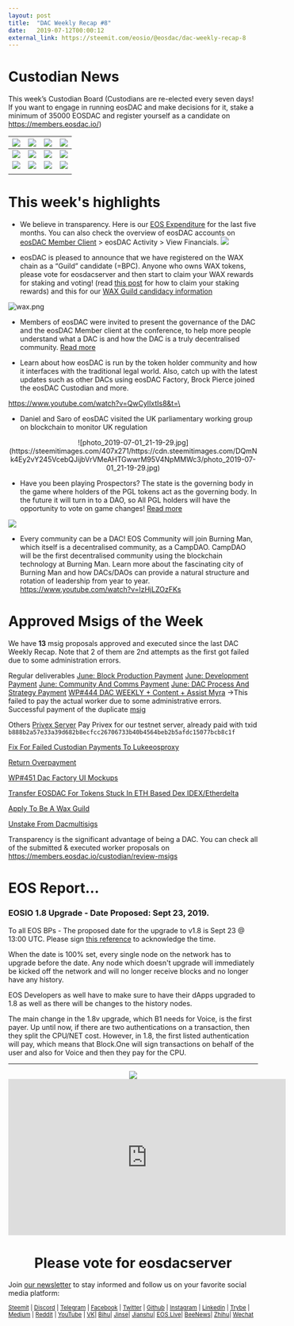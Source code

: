 ```yaml
---
layout: post
title:  "DAC Weekly Recap #8"
date:   2019-07-12T00:00:12
external_link: https://steemit.com/eosio/@eosdac/dac-weekly-recap-8
---
```

# Custodian News
This week’s Custodian Board (Custodians are re-elected every seven days! If you want to engage in running eosDAC and make decisions for it, stake a minimum of 35000 EOSDAC and register yourself as a candidate on https://members.eosdac.io/)


| [![](https://i.imgur.com/hTRYoRu.png)](https://members.eosdac.io/profile/angeljeffrey) | [![](https://i.imgur.com/tA2pgmQ.png)](https://members.eosdac.io/profile/brockpierce1) | [![](https://i.imgur.com/xq6yE5Z.png)](https://members.eosdac.io/profile/dallasjohnso) | [![](https://i.imgur.com/mB81ivl.png)](https://members.eosdac.io/profile/cream5eosdac) |
|----------------------------------------------------------------------------------------|:--------------------------------------------------------------------------------------:|---------------------------------------------------------------------------------------:|---------------------------------------------------------------------------------------|
| [![](https://i.imgur.com/BK709TN.png)](https://members.eosdac.io/profile/lukeeosproxy)                                                                        | [![](https://i.imgur.com/VEJoIOl.png)](https://members.eosdac.io/profile/spaceinvader)               |                                                                     [![](https://i.imgur.com/7NL6b94.png)](https://members.eosdac.io/profile/greentreesom)  | [![](https://i.imgur.com/4UQ7uRe.png)](https://members.eosdac.io/profile/soyoungkimsk)                                                                                   |
                                     [![](https://i.imgur.com/mJTH4UJ.png)](https://members.eosdac.io/profile/mryeateshere)                                        |                                                                             [![](https://i.imgur.com/lTFlntS.png)](https://members.eosdac.io/profile/khaleesiwang)  | [![](https://i.imgur.com/sUYhAh3.png)](https://members.eosdac.io/profile/eosdackorean)                                                                               |[![](https://i.imgur.com/KVxvdfY.png)](https://members.eosdac.io/profile/jbucksteiner)  
                                                                             |


# This week's highlights 

* We believe in transparency. Here is our [EOS Expenditure](https://steemit.com/eosio/@eosdac/eosdac-eos-expenditure-period-february-2019-june-2019) for the last five months. You can also check the overview of eosDAC accounts on [eosDAC Member Client](https://members.eosdac.io/) > eosDAC Activity > View Financials. 
![](https://cdn.steemitimages.com/DQmd6TNUwVYaE85fJTozsUiRjFjp2oBNE7ehbdvRq66yuEd/image.png)

* eosDAC is pleased to announce that we have registered on the WAX chain as a “Guild” candidate (=BPC). Anyone who owns WAX tokens, please vote for eosdacserver and then start to claim your WAX rewards for staking and voting! (read [this post](https://steemit.com/eosio/@eosdac/eosdac-is-supporting-the-wax-chain) for how to claim your staking rewards) and this for our [WAX Guild candidacy information](https://steemit.com/eosio/@eosdac/eosdac-wax-guild-candidacy-announcement)

![wax.png](https://cdn.steemitimages.com/DQmREJ2jdiEUnCvZYj8rYJWbAN4tndu58d6rQYWatJ5zsXG/wax.png)


* Members of eosDAC were invited to present the governance of the DAC and the eosDAC Member client at the conference, to help more people understand what a DAC is and how the DAC is a truly decentralised community. [Read more](https://steemit.com/eosio/@eosdac/promoting-the-eos-community-and-dacs-in-china-or-sanya-summit)

* Learn about how eosDAC is run by the token holder community and how it interfaces with the traditional legal world. Also, catch up with the latest updates such as other DACs using eosDAC Factory, Brock Pierce joined the eosDAC Custodian and more. 

https://www.youtube.com/watch?v=QwCylIxtIs8&t=\

* Daniel and Saro of eosDAC visited the UK parliamentary working group on blockchain to monitor UK regulation

<center>![photo_2019-07-01_21-19-29.jpg](https://steemitimages.com/407x271/https://cdn.steemitimages.com/DQmNk4Ey2vY245VcebQJijbVrVMeAHTGwwrM95V4NpMMWc3/photo_2019-07-01_21-19-29.jpg)</center>
 
* Have you been playing Prospectors? The state is the governing body in the game where holders of the PGL tokens act as the governing body. In the future it will turn in to a DAO, so All PGL holders will have the opportunity to vote on game changes! [Read more](https://decentium.org/illuminati.e/prospectors-5)

![](https://cdn.steemitimages.com/DQmVdFaaKcMRPtGxrbEemuvwCf6aimnL2qd5XXg55N2fDD8/image.png)


* Every community can be a DAC! EOS Community will join Burning Man, which itself is a decentralised community, as a CampDAO. CampDAO will be the first decentralised community using the blockchain technology at Burning Man. Learn more about the fascinating city of Burning Man and how DACs/DAOs can provide a natural structure and rotation of leadership from year to year. https://www.youtube.com/watch?v=lzHjLZOzFKs


# Approved Msigs of the Week
We have **13** msig proposals approved and executed since the last DAC Weekly Recap. Note that 2 of them are 2nd attempts as the first got failed due to some administration errors.

Regular deliverables
[June: Block Production Payment](https://bloks.io/transaction/BC79CDF2859A695B7474C0E62D4102A88F3C77A3B505B77074EF9C74C5945334)
[June: Development Payment](https://bloks.io/transaction/2EB562C7CCF91557429650CC6C27477063F53F08AA783F5119937EBEB06D8DD4)
[June: Community And Comms Payment](https://bloks.io/transaction/E004DDB446C0270E7FF34707AFC92F393C48ACC7A2E9A7CDFC3D2D52A0AD60A69)
[June: DAC Process And Strategy Payment](https://bloks.io/transaction/15EA225D514C26C31E643E8CE8F19996AE2C7C50813008953BCF13F41641A2B0)
[WP#444 DAC WEEKLY + Content + Assist Myra](https://bloks.io/transaction/C0F83D974E0FE7297E5FB4FAAFBF0A78A3178963822521B7B82BE7562E7BA414)
->This failed to pay the actual worker due to some administrative errors. Successful payment of the duplicate [msig](https://bloks.io/transaction/AA37D7A7E975A687CED2F9060CB180C21DE61E2EEE8BEA6F8D1CE64FB442D09A) 


Others
[Privex Server](
https://bloks.io/transaction/50752A309C0546AE3E2FF3879107434398A3B71D610DD67F5E679F42A4FC9E0C)
Pay Privex for our testnet server, already paid with txid `b888b2a57e33a39d682b8ecfcc26706733b40b4564beb2b5afdc15077bcb8c1f`

[Fix For Failed Custodian Payments To Lukeeosproxy](https://bloks.io/transaction/0A4A464677DD086799D823AC4ACEB9581F0D48916DCD3AAC534B2A6C0B0E2FC8)

[Return Overpayment](https://bloks.io/transaction/83099C086B44B368D320AFDD3638E450EDF0578DB37D6A7178C95CE6BF67419B)

[WP#451 Dac Factory UI Mockups](https://members.eosdac.io/profile/pramodeosdac)

[Transfer EOSDAC For Tokens Stuck In ETH Based Dex IDEX/Etherdelta](https://bloks.io/transaction/F526CE45BF140EA598210DF5412850F631CCCFB4A6E3CD7B6E4E6D2457FC1200)

[Apply To Be A Wax Guild](https://bloks.io/transaction/A2F066051AFBBDFB59C14E1EB958BA84E8ACCC437F7A75AAF0732001FE1DF395)

[Unstake From Dacmultisigs](https://bloks.io/transaction/E6E1B3C71A76C15AE341FA266F7066CC2950F27488226B3D0819919791FB8EF7)

Transparency is the significant advantage of being a DAC. You can check all of the submitted & executed worker proposals on https://members.eosdac.io/custodian/review-msigs 

# EOS Report…

### EOSIO 1.8 Upgrade - Date Proposed: Sept 23, 2019. 
To all EOS BPs - The proposed date for the upgrade to v1.8 is Sept 23 @ 13:00 UTC. Please sign [this reference](https://eosauthority.com/polls_details?proposal=eosupgrade_20190709#status) to acknowledge the time. 

When the date is 100% set, every single node on the network has to upgrade before the date. Any node which doesn't upgrade will immediately be kicked off the network and will no longer receive blocks and no longer have any history. 

EOS Developers as well have to make sure to have their dApps upgraded to 1.8 as well as there will be changes to the history nodes. 

The main change in the 1.8v upgrade, which B1 needs for Voice, is the first payer. Up until now, if there are two authentications on a transaction, then they split the CPU/NET cost. However, in 1.8, the first listed authentication will pay, which means that Block.One will sign transactions on behalf of the user and also for Voice and then they pay for the CPU. 




---

<center><a href="https://eosdac.io/"><img src="https://cdn.steemitimages.com/DQmRQWM3QtQ21wddAMCjbVRhB3rM7L4AGWLY9QpNmkXNLps/Screen%20Shot%202018-06-12%20at%2011.00.55%20PM.png"></a></center>

<iframe width="560" height="315" src="https://www.youtube.com/embed/PbQpAJOP6iA" frameborder="0" allow="autoplay; encrypted-media" allowfullscreen></iframe>

<center><h1>Please vote for eosdacserver</h1></center>

Join <a href="https://eosdac.io/news/#newsletter">our newsletter</a> to stay informed and follow us on your favorite social media platform:

<sub><a href="https://steemit.com/@eosdac" target="_blank">Steemit</a> | <a href="http://discord.io/eosdac" target="_blank">Discord</a> | <a href="https://t.me/eosdacio" target="_blank">Telegram</a> | <a href="https://facebook.com/eosdac" target="_blank">Facebook</a> | <a href="https://twitter.com/eosdac" target="_blank">Twitter</a> | <a href="https://github.com/eosdac" target="_blank">Github</a> | <a href="https://instagram.com/eosdac" target="_blank">Instagram</a> | <a href="https://linkedin.com/company/eosdac" target="_blank">Linkedin</a> | <a href="https://trybe.one/user/12031" target="_blank">Trybe</a> | <a href="https://medium.com/eosdac" target="_blank">Medium</a> | <a href="https://www.reddit.com/r/EOSDAC/" target="_blank">Reddit</a> | <a href="https://www.youtube.com/eosdac" target="_blank">YouTube</a> | <a href="https://vk.com/eosdac" target="_blank">VK</a>| <a href="https://bihu.com/people/1304716887" target="_blank">Bihu</a>| <a href="https://www.jinse.com/member/325694" target="_blank">Jinse</a>| <a href="https://www.jianshu.com/u/f6c4cc2261ae" target="_blank">Jianshu</a>| <a href="https://eos.live/user/eos_DAC" target="_blank">EOS Live</a>| <a href="https://con.beekuaibao.com/#/member/show/KBH/590627695588241408" target="_blank">BeeNews</a>| <a href="https://www.zhihu.com/people/eosdac/activities" target="_blank">Zhihu</a>| <a href="https://mp.weixin.qq.com/s/hyddN3LFpx34F4UygBI0AA7" target="_blank">Wechat</a></sub>
